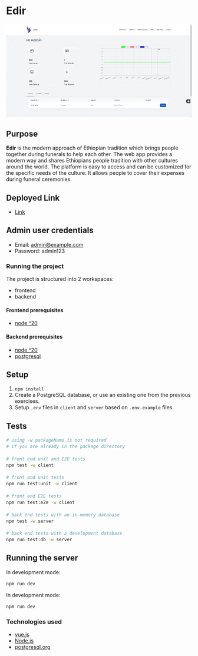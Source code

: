# Edir

![Preview](README/preview.gif)


## Purpose

**Edir** is the modern approach of Ethiopian tradition which brings people together during funerals to help each other. The web app provides a modern way and shares Ethiopians people tradition with other cultures around the world. The platform is easy to access and can be customized for the specific needs of the culture. It allows people to cover their expenses during funeral ceremonies.

## Deployed Link

- [Link](https://edir.f67sjkvetus34.eu-west-2.cs.amazonlightsail.com)

## Admin user credentials

- Email: admin@example.com
- Password: admin123

### Running the project

The project is structured into 2 workspaces:

- frontend
- backend

#### Frontend prerequisites

- [node ^20](https://nodejs.org/en)

#### Backend prerequisites

- [node ^20](https://nodejs.org/en)
- [postgresql](https://postgresql.org)

## Setup

1. `npm install`
2. Create a PostgreSQL database, or use an existing one from the previous exercises.
3. Setup `.env` files in `client` and `server` based on `.env.example` files.

## Tests

```bash
# using -w packageName is not required
# if you are already in the package directory

# front end unit and E2E tests
npm test -w client

# front end unit tests
npm run test:unit -w client

# front end E2E tests
npm run test:e2e -w client

# back end tests with an in-memory database
npm test -w server

# back end tests with a development database
npm run test:db -w server
```

## Running the server

In development mode:

```bash
npm run dev
```

In development mode:

```bash
npm run dev
```

### Technologies used

- [vue.js](https://vuejs.org/)
- [Node.js](https://nodejs.org/en)
- [postgresql.org](https://www.postgresql.org/)
